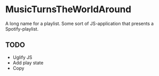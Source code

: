 # MusicTurnsTheWorldAround
A long name for a playlist. Some sort of JS-application that presents a Spotify-playlist.

## TODO
- Uglify JS
- Add play state
- Copy
